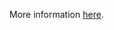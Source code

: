 More information [here](https://docs.bridgecrew.io/docs/ensure-that-azure-iot-hub-disables-public-network-access).
